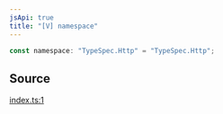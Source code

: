 ```yaml
---
jsApi: true
title: "[V] namespace"
---
```


```ts
const namespace: "TypeSpec.Http" = "TypeSpec.Http";
```

## Source

[index.ts:1](https://github.com/markcowl/cadl/blob/1a6d2b70/packages/http/src/index.ts#L1)
